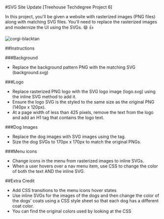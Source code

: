 #SVG Site Update [Treehouse Techdegree Project 6]

In this project, you'll be given a website with rasterized images (PNG files) along with matching SVG files. You'll need to replace the rasterized images and modernize the UI using the SVGs. :smile: :+1:

![corgi-blacktan](/https://github.com/andyjmurph/Treehouse-Project-6/blob/master/images/corgi-blacktan.png)

##Instructions

###Background

* Replace the background pattern PNG with the matching SVG (background.svg)

###Logo

* Replace rasterized PNG logo with the SVG logo image (logo.svg) using the inline SVG method to add it.
* Ensure the logo SVG is the styled to the same size as the original PNG (140px x 120px).
* At a page width of less than 425 pixels, remove the text from the logo and add an H1 tag that contains the logo text.

###Dog Images

* Replace the dog images with SVG images using the  tag.
* Size the dog SVGs to 170px x 170px to match the original PNGs.

###Menu icons

* Change icons in the menu from rasterized images to inline SVGs.
* When a user hovers over a nav menu item, use CSS to change the color of both the text AND the inline SVG.

##Extra Credit

* Add CSS transitions to the menu icons hover states
* Use inline SVGs for the images of the dogs and then change the color of the dogs' coats using a CSS style sheet so that each dog has a different coat color.
* You can find the original colors used by looking at the CSS <style> tags within the SVG dog files.
